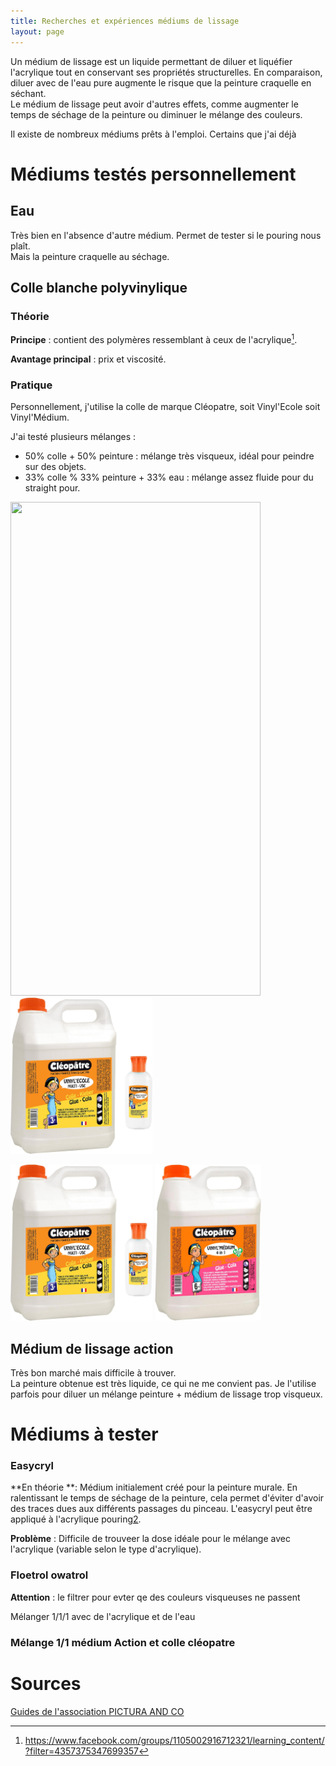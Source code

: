 ```yaml
---
title: Recherches et expériences médiums de lissage
layout: page
---
```


Un médium de lissage est un liquide permettant de diluer et liquéfier l'acrylique tout en conservant ses propriétés structurelles. En comparaison, diluer avec de l'eau pure augmente le risque que la peinture craquelle en séchant.  
Le médium de lissage peut avoir d'autres effets, comme augmenter le temps de séchage de la peinture ou diminuer le mélange des couleurs.  

Il existe de nombreux médiums prêts à l'emploi. Certains que j'ai déjà 

# Médiums testés personnellement

## Eau

Très bien en l'absence d'autre médium. Permet de tester si le pouring nous plaît.  
Mais la peinture craquelle au séchage.

##  Colle blanche polyvinylique

### Théorie

**Principe** : contient des polymères ressemblant à ceux de l'acrylique[^1]. 

**Avantage principal** : prix et viscosité.

[^1]: https://www.facebook.com/groups/1105002916712321/learning_content/?filter=4357375347699357

### Pratique

Personnellement, j'utilise la colle de marque Cléopatre, soit Vinyl'Ecole soit Vinyl'Médium.  

J'ai testé plusieurs mélanges : 

- 50% colle + 50% peinture : mélange très visqueux, idéal pour peindre sur des objets.
- 33% colle % 33% peinture + 33% eau : mélange assez fluide pour du straight pour.

<img src="https://cloud.githubusercontent.com/assets/yourgif.gif" width="400" height="790">
<img src="vinylecole.jpg" height="250">

<img src="vinylecole.jpg" height="250">         <img src="vinylmedium.jpg" height="250">

## Médium de lissage action

Très bon marché mais difficile à trouver.   
La peinture obtenue est très liquide, ce qui ne me convient pas. Je l'utilise parfois pour diluer un mélange peinture + médium de lissage trop visqueux.

# Médiums à tester

### Easycryl

**En théorie **: Médium initialement créé pour la peinture murale. En ralentissant le temps de séchage de la peinture, cela permet d'éviter d'avoir des traces dues aux différents passages du pinceau. L'easycryl peut être appliqué à l'acrylique pouring[2].

[2]: https://www.facebook.com/groups/1105002916712321/learning_content/?filter=4357375347699357 

**Problème** : Difficile de trouveer la dose idéale pour le mélange avec l'acrylique (variable selon le type d'acrylique).

### Floetrol owatrol

**Attention** : le filtrer pour evter qe des couleurs visqueuses ne passent

Mélanger 1/1/1 avec de l'acrylique et de l'eau

### Mélange 1/1 médium Action et colle cléopatre

# Sources
[Guides de l'association PICTURA AND CO](https://www.facebook.com/groups/1105002916712321/learning_content)
